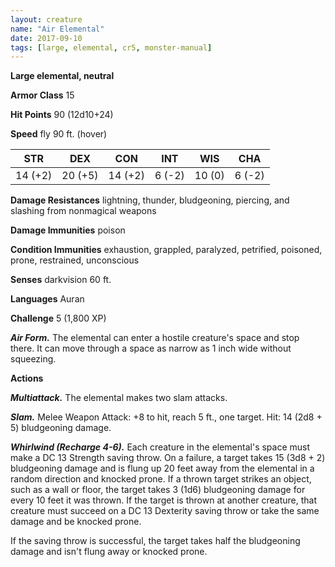 ```yaml
---
layout: creature
name: "Air Elemental"
date: 2017-09-10
tags: [large, elemental, cr5, monster-manual]
---
```


**Large elemental, neutral**

**Armor Class** 15

**Hit Points** 90 (12d10+24)

**Speed** fly 90 ft. (hover)

|   STR   |   DEX   |   CON   |   INT   |   WIS   |   CHA   |
|:-----:|:-----:|:-----:|:-----:|:-----:|:-----:|
| 14 (+2) | 20 (+5) | 14 (+2) | 6 (-2) | 10 (0) | 6 (-2) |

**Damage Resistances** lightning, thunder, bludgeoning, piercing, and slashing from nonmagical weapons

**Damage Immunities** poison

**Condition Immunities** exhaustion, grappled, paralyzed, petrified, poisoned, prone, restrained, unconscious

**Senses** darkvision 60 ft.

**Languages** Auran

**Challenge** 5 (1,800 XP)

***Air Form.*** The elemental can enter a hostile creature's space and stop there. It can move through a space as narrow as 1 inch wide without squeezing.

**Actions**

***Multiattack.*** The elemental makes two slam attacks.

***Slam.*** Melee Weapon Attack: +8 to hit, reach 5 ft., one target. Hit: 14 (2d8 + 5) bludgeoning damage.

***Whirlwind (Recharge 4-6).*** Each creature in the elemental's space must make a DC 13 Strength saving throw. On a failure, a target takes 15 (3d8 + 2) bludgeoning damage and is flung up 20 feet away from the elemental in a random direction and knocked prone. If a thrown target strikes an object, such as a wall or floor, the target takes 3 (1d6) bludgeoning damage for every 10 feet it was thrown. If the target is thrown at another creature, that creature must succeed on a DC 13 Dexterity saving throw or take the same damage and be knocked prone.

If the saving throw is successful, the target takes half the bludgeoning damage and isn't flung away or knocked prone.

